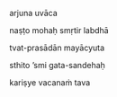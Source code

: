 arjuna uvāca

naṣṭo mohaḥ smṛtir labdhā

tvat-prasādān mayācyuta

sthito ’smi gata-sandehaḥ

kariṣye vacanaṁ tava